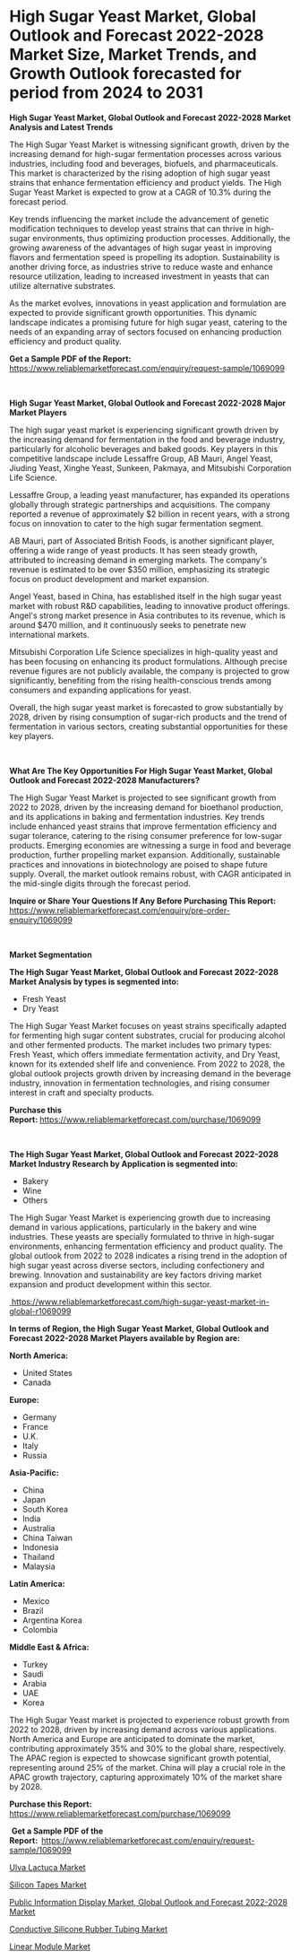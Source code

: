 <p><h1>High Sugar Yeast Market, Global Outlook and Forecast 2022-2028 Market Size, Market Trends, and Growth Outlook forecasted for period from 2024 to 2031</h1></p><p><strong>High Sugar Yeast Market, Global Outlook and Forecast 2022-2028 Market Analysis and Latest Trends</strong></p>
<p><p>The High Sugar Yeast Market is witnessing significant growth, driven by the increasing demand for high-sugar fermentation processes across various industries, including food and beverages, biofuels, and pharmaceuticals. This market is characterized by the rising adoption of high sugar yeast strains that enhance fermentation efficiency and product yields. The High Sugar Yeast Market is expected to grow at a CAGR of 10.3% during the forecast period. </p><p>Key trends influencing the market include the advancement of genetic modification techniques to develop yeast strains that can thrive in high-sugar environments, thus optimizing production processes. Additionally, the growing awareness of the advantages of high sugar yeast in improving flavors and fermentation speed is propelling its adoption. Sustainability is another driving force, as industries strive to reduce waste and enhance resource utilization, leading to increased investment in yeasts that can utilize alternative substrates. </p><p>As the market evolves, innovations in yeast application and formulation are expected to provide significant growth opportunities. This dynamic landscape indicates a promising future for high sugar yeast, catering to the needs of an expanding array of sectors focused on enhancing production efficiency and product quality.</p></p>
<p><strong>Get a Sample PDF of the Report:&nbsp;</strong> <a href="https://www.reliablemarketforecast.com/enquiry/request-sample/1069099">https://www.reliablemarketforecast.com/enquiry/request-sample/1069099</a></p>
<p>&nbsp;</p>
<p><strong>High Sugar Yeast Market, Global Outlook and Forecast 2022-2028 Major Market Players</strong></p>
<p><p>The high sugar yeast market is experiencing significant growth driven by the increasing demand for fermentation in the food and beverage industry, particularly for alcoholic beverages and baked goods. Key players in this competitive landscape include Lessaffre Group, AB Mauri, Angel Yeast, Jiuding Yeast, Xinghe Yeast, Sunkeen, Pakmaya, and Mitsubishi Corporation Life Science.</p><p>Lessaffre Group, a leading yeast manufacturer, has expanded its operations globally through strategic partnerships and acquisitions. The company reported a revenue of approximately $2 billion in recent years, with a strong focus on innovation to cater to the high sugar fermentation segment.</p><p>AB Mauri, part of Associated British Foods, is another significant player, offering a wide range of yeast products. It has seen steady growth, attributed to increasing demand in emerging markets. The company's revenue is estimated to be over $350 million, emphasizing its strategic focus on product development and market expansion.</p><p>Angel Yeast, based in China, has established itself in the high sugar yeast market with robust R&D capabilities, leading to innovative product offerings. Angel's strong market presence in Asia contributes to its revenue, which is around $470 million, and it continuously seeks to penetrate new international markets.</p><p>Mitsubishi Corporation Life Science specializes in high-quality yeast and has been focusing on enhancing its product formulations. Although precise revenue figures are not publicly available, the company is projected to grow significantly, benefiting from the rising health-conscious trends among consumers and expanding applications for yeast.</p><p>Overall, the high sugar yeast market is forecasted to grow substantially by 2028, driven by rising consumption of sugar-rich products and the trend of fermentation in various sectors, creating substantial opportunities for these key players.</p></p>
<p>&nbsp;</p>
<p><strong>What Are The Key Opportunities For High Sugar Yeast Market, Global Outlook and Forecast 2022-2028 Manufacturers?</strong></p>
<p><p>The High Sugar Yeast Market is projected to see significant growth from 2022 to 2028, driven by the increasing demand for bioethanol production, and its applications in baking and fermentation industries. Key trends include enhanced yeast strains that improve fermentation efficiency and sugar tolerance, catering to the rising consumer preference for low-sugar products. Emerging economies are witnessing a surge in food and beverage production, further propelling market expansion. Additionally, sustainable practices and innovations in biotechnology are poised to shape future supply. Overall, the market outlook remains robust, with CAGR anticipated in the mid-single digits through the forecast period.</p></p>
<p><strong>Inquire or Share Your Questions If Any Before Purchasing This Report:</strong> <a href="https://www.reliablemarketforecast.com/enquiry/pre-order-enquiry/1069099">https://www.reliablemarketforecast.com/enquiry/pre-order-enquiry/1069099</a></p>
<p>&nbsp;</p>
<p><strong>Market Segmentation</strong></p>
<p><strong>The High Sugar Yeast Market, Global Outlook and Forecast 2022-2028 Market Analysis by types is segmented into:</strong></p>
<p><ul><li>Fresh Yeast</li><li>Dry Yeast</li></ul></p>
<p><p>The High Sugar Yeast Market focuses on yeast strains specifically adapted for fermenting high sugar content substrates, crucial for producing alcohol and other fermented products. The market includes two primary types: Fresh Yeast, which offers immediate fermentation activity, and Dry Yeast, known for its extended shelf life and convenience. From 2022 to 2028, the global outlook projects growth driven by increasing demand in the beverage industry, innovation in fermentation technologies, and rising consumer interest in craft and specialty products.</p></p>
<p><strong>Purchase this Report:&nbsp;</strong><a href="https://www.reliablemarketforecast.com/purchase/1069099">https://www.reliablemarketforecast.com/purchase/1069099</a></p>
<p>&nbsp;</p>
<p><strong>The High Sugar Yeast Market, Global Outlook and Forecast 2022-2028 Market Industry Research by Application is segmented into:</strong></p>
<p><ul><li>Bakery</li><li>Wine</li><li>Others</li></ul></p>
<p><p>The High Sugar Yeast Market is experiencing growth due to increasing demand in various applications, particularly in the bakery and wine industries. These yeasts are specially formulated to thrive in high-sugar environments, enhancing fermentation efficiency and product quality. The global outlook from 2022 to 2028 indicates a rising trend in the adoption of high sugar yeast across diverse sectors, including confectionery and brewing. Innovation and sustainability are key factors driving market expansion and product development within this sector.</p></p>
<p><a href="https://www.reliablemarketforecast.com/high-sugar-yeast-market-in-global-r1069099">&nbsp;https://www.reliablemarketforecast.com/high-sugar-yeast-market-in-global-r1069099</a></p>
<p><strong>In terms of Region, the High Sugar Yeast Market, Global Outlook and Forecast 2022-2028 Market Players available by Region are:</strong></p>
<p>
    <p> <strong> North America: </strong>
        <ul>
            <li>United States</li>
            <li>Canada</li>
        </ul>
        </p> 
    <p> <strong> Europe: </strong>
        <ul>
            <li>Germany</li>
            <li>France</li>
            <li>U.K.</li>
            <li>Italy</li>
            <li>Russia</li>
        </ul>
        </p> 
    <p> <strong> Asia-Pacific: </strong>
        <ul>
            <li>China</li>
            <li>Japan</li>
            <li>South Korea</li>
            <li>India</li>
            <li>Australia</li>
            <li>China Taiwan</li>
            <li>Indonesia</li>
            <li>Thailand</li>
            <li>Malaysia</li>
        </ul>
        </p> 
    <p> <strong> Latin America: </strong>
        <ul>
            <li>Mexico</li>
            <li>Brazil</li>
            <li>Argentina Korea</li>
            <li>Colombia</li>
        </ul>
        </p> 
    <p> <strong> Middle East & Africa: </strong>
        <ul>
            <li>Turkey</li>
            <li>Saudi</li>
            <li>Arabia</li>
            <li>UAE</li>
            <li>Korea</li>
        </ul>
    </p>
    </p>
<p><p>The High Sugar Yeast market is projected to experience robust growth from 2022 to 2028, driven by increasing demand across various applications. North America and Europe are anticipated to dominate the market, contributing approximately 35% and 30% to the global share, respectively. The APAC region is expected to showcase significant growth potential, representing around 25% of the market. China will play a crucial role in the APAC growth trajectory, capturing approximately 10% of the market share by 2028.</p></p>
<p><strong>Purchase this Report: </strong><a href="https://www.reliablemarketforecast.com/purchase/1069099">https://www.reliablemarketforecast.com/purchase/1069099</a></p>
<p>&nbsp;<strong>Get a Sample PDF of the Report:&nbsp;&nbsp;</strong><a href="https://www.reliablemarketforecast.com/enquiry/request-sample/1069099">https://www.reliablemarketforecast.com/enquiry/request-sample/1069099</a></p>
<p><strong></strong></p>
<p><p><a href="https://issuu.com/reportprime-2/docs/ulva-lactuca-market-size-2030.pptx_2ce2500d942d43">Ulva Lactuca Market</a></p><p><a href="https://www.linkedin.com/pulse/silicon-tapes-market-indicators-size-regional-breakdown-player-xuonc?trackingId=N2T6hF7WQ7OIQMsW6Dahsw%3D%3D">Silicon Tapes Market</a></p><p><a href="https://github.com/mabutironaldo/Market-Research-Report-List-6/blob/main/public-information-display-market-global-outlook-and-forecast-2022-2028-market.md">Public Information Display Market, Global Outlook and Forecast 2022-2028 Market</a></p><p><a href="https://issuu.com/reportprime-2/docs/conductive-silicone-rubber-tubing-m_e937ab71bb4e33">Conductive Silicone Rubber Tubing Market</a></p><p><a href="https://medium.com/@dylanpullman2023/the-growth-of-the-linear-module-market-has-been-significant-driven-by-various-critical-factors-5a99d25aa853">Linear Module Market</a></p></p>